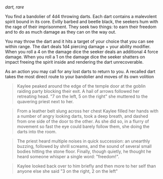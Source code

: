 *dart, rare*

You find a bandolier of 4d4 throwing darts. Each dart contains a malevolent
spirit bound in its core. Evilly barbed and beetle black, the seekers hum with
the rage of their imprisonment. They seek two things: to earn their freedom
and to do as much damage as they can on the way out.

You may throw the dart and it hits a target of your choice  that you can see
within range. The dart deals 1d4 piercing damage + your ability modifier. When
you roll a 4 on the damage dice the seeker deals an additional 4 force damage.
When you roll a 1 on the damage dice the seeker shatters on impact freeing the
spirit inside and rendering the dart unrecoverable.

As an action you may call for any lost darts to return to you. A recalled dart
takes the most direct route to your bandolier and moves of its own volition 

> Kaylee peaked around the edge of the temple door at the goblin raiding party
> blocking their exit. A hail of arrows followed her retreating head.
> "7 on the left, 5 on the right" she muttered to the quavering priest next to
> her.

> From a leather belt slung across her chest Kaylee filled her hands with a
> number of angry looking darts, took a deep breath, and dashed from one side
> of the door to the other. As she did so, in a flurry of movement so fast the
> eye could barely follow them, she doing the darts into the room.

> The priest heard multiple noises in quick succession: an unearthly buzzing,
> followed by shrill screams, and the sound of several small bodies hitting
> the stone floor. Finally, though quietly, he thought he heard someone
> whisper a single word: "freedom!".

> Kaylee looked back over to him briefly and then more to her self than anyone
> else she said "3 on the right, 2 on the left"
